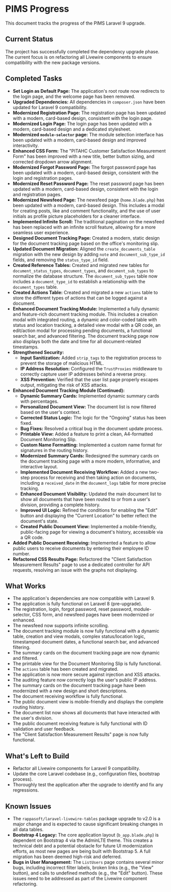# PIMS Progress

This document tracks the progress of the PIMS Laravel 9 upgrade.

## Current Status

The project has successfully completed the dependency upgrade phase. The current focus is on refactoring all Livewire components to ensure compatibility with the new package versions.

## Completed Tasks

*   **Set Login as Default Page:** The application's root route now redirects to the login page, and the welcome page has been removed.
*   **Upgraded Dependencies:** All dependencies in `composer.json` have been updated for Laravel 9 compatibility.
*   **Modernized Registration Page:** The registration page has been updated with a modern, card-based design, consistent with the login page.
*   **Modernized Login Page:** The login page has been updated with a modern, card-based design and a dedicated stylesheet.
*   **Modernized `module-selector` page:** The module selection interface has been updated with a modern, card-based design and improved interactivity.
*   **Enhanced CSS Form:** The "PITAHC Customer Satisfaction Measurement Form" has been improved with a new title, better button sizing, and corrected dropdown arrow alignment.
*   **Modernized Forgot Password Page:** The forgot password page has been updated with a modern, card-based design, consistent with the login and registration pages.
*   **Modernized Reset Password Page:** The reset password page has been updated with a modern, card-based design, consistent with the login and registration pages.
*   **Modernized Newsfeed Page:** The newsfeed page (`home.blade.php`) has been updated with a modern, card-based design. This includes a modal for creating posts, like and comment functionality, and the use of user initials as profile picture placeholders for a cleaner interface.
*   **Implemented Infinite Scroll:** The traditional pagination on the newsfeed has been replaced with an infinite scroll feature, allowing for a more seamless user experience.
*   **Designed Document Tracking Page:** Created a modern, static design for the document tracking page based on the office's monitoring slip.
*   **Updated Document Migration:** Aligned the `create_documents_table` migration with the new design by adding `note` and `document_sub_type_id` fields, and removing the `status_type_id` field.
*   **Created Reference Tables:** Created and migrated new tables for `document_status_types`, `document_types`, and `document_sub_types` to normalize the database structure. The `document_sub_types` table now includes a `document_type_id` to establish a relationship with the `document_types` table.
*   **Created Actions Table:** Created and migrated a new `actions` table to store the different types of actions that can be logged against a document.
*   **Enhanced Document Tracking Module:** Implemented a fully dynamic and feature-rich document tracking module. This includes a creation modal with integrated routing, a dynamic and color-coded table with status and location tracking, a detailed view modal with a QR code, an edit/action modal for processing pending documents, a functional search bar, and advanced filtering. The document tracking page now also displays both the date and time for all document-related timestamps.
*   **Strengthened Security:**
    *   **Input Sanitization:** Added `strip_tags` to the registration process to prevent the storage of malicious HTML.
    *   **IP Address Resolution:** Configured the `TrustProxies` middleware to correctly capture user IP addresses behind a reverse proxy.
    *   **XSS Prevention:** Verified that the user list page properly escapes output, mitigating the risk of XSS attacks.
*   **Enhanced Document Tracking Module (Continued):**
    *   **Dynamic Summary Cards:** Implemented dynamic summary cards with percentages.
    *   **Personalized Document View:** The document list is now filtered based on the user's context.
    *   **Corrected Status Logic:** The logic for the "Ongoing" status has been fixed.
    *   **Bug Fixes:** Resolved a critical bug in the document update process.
    *   **Printable View:** Added a feature to print a clean, A4-formatted Document Monitoring Slip.
    *   **Custom Name Formatting:** Implemented a custom name format for signatures in the routing history.
    *   **Modernized Summary Cards:** Redesigned the summary cards on the document tracking page with a more modern, informative, and interactive layout.
    *   **Implemented Document Receiving Workflow:** Added a new two-step process for receiving and then taking action on documents, including a `received_date` in the `document_logs` table for more precise tracking.
    *   **Enhanced Document Visibility:** Updated the main document list to show all documents that have been routed to or from a user's division, providing a complete history.
    *   **Improved UI Logic:** Refined the conditions for enabling the "Edit" button and displaying the "Current Location" to better reflect the document's state.
    *   **Created Public Document View:** Implemented a mobile-friendly, public-facing page for viewing a document's history, accessible via a QR code.
*   **Added Public Document Receiving:** Implemented a feature to allow public users to receive documents by entering their employee ID number.
*   **Refactored CSS Results Page:** Refactored the "Client Satisfaction Measurement Results" page to use a dedicated controller for API requests, resolving an issue with the graphs not displaying.

## What Works

*   The application's dependencies are now compatible with Laravel 9.
*   The application is fully functional on Laravel 8 (pre-upgrade).
*   The registration, login, forgot password, reset password, module-selector, CSS form, and newsfeed pages have been modernized or enhanced.
*   The newsfeed now supports infinite scrolling.
*   The document tracking module is now fully functional with a dynamic table, creation and view modals, complex status/location logic, timestamped document dates, a functional search bar, and advanced filtering.
*   The summary cards on the document tracking page are now dynamic and filtered.
*   The printable view for the Document Monitoring Slip is fully functional.
*   The `actions` table has been created and migrated.
*   The application is now more secure against injection and XSS attacks.
*   The auditing feature now correctly logs the user's public IP address.
*   The summary cards on the document tracking page have been modernized with a new design and short descriptions.
*   The document receiving workflow is fully functional.
*   The public document view is mobile-friendly and displays the complete routing history.
*   The document list now shows all documents that have interacted with the user's division.
*   The public document receiving feature is fully functional with ID validation and user feedback.
*   The "Client Satisfaction Measurement Results" page is now fully functional.

## What's Left to Build

*   Refactor all Livewire components for Laravel 9 compatibility.
*   Update the core Laravel codebase (e.g., configuration files, bootstrap process).
*   Thoroughly test the application after the upgrade to identify and fix any regressions.

## Known Issues

*   The `rappasoft/laravel-livewire-tables` package upgrade to v2.0 is a major change and is expected to cause significant breaking changes in all data tables.
*   **Bootstrap 4 Legacy:** The core application layout (`b_app.blade.php`) is dependent on Bootstrap 4 via the AdminLTE theme. This creates a technical debt and a potential obstacle for future UI modernization efforts, as most new pages are being built with Bootstrap 5. A full migration has been deemed high-risk and deferred.
*   **Bugs in User Management:** The `ListUsers` page contains several minor bugs, including incorrect filter labels, broken links (e.g., the "View" button), and calls to undefined methods (e.g., the "Edit" button). These issues need to be addressed as part of the Livewire component refactoring.

